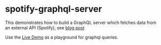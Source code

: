 # spotify-graphql-server
This demonstrates how to build a GraphQL server which fetches data from an external API (Spotify),
see [blog post](https://blog.codecentric.de/en/2017/01/lets-build-spotify-graphql-server)

Use the [Live Demo](https://spotify-graphql-server.herokuapp.com/) as a playground for graphql queries.

